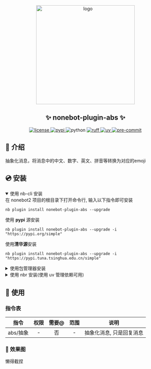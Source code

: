 <div align="center">
    <a href="https://v2.nonebot.dev/store">
    <img src="https://raw.githubusercontent.com/fllesser/nonebot-plugin-template/refs/heads/resource/.docs/NoneBotPlugin.svg" width="310" alt="logo"></a>

## ✨ nonebot-plugin-abs ✨

<a href="./LICENSE">
    <img src="https://img.shields.io/github/license/fllesser/nonebot-plugin-abs.svg" alt="license">
</a>
<a href="https://pypi.python.org/pypi/nonebot-plugin-abs">
    <img src="https://img.shields.io/pypi/v/nonebot-plugin-abs.svg" alt="pypi">
</a>
<img src="https://img.shields.io/badge/python-3.10+-blue.svg" alt="python">
<a href="https://github.com/astral-sh/ruff">
    <img src="https://img.shields.io/badge/code%20style-ruff-black?style=flat-square&logo=ruff" alt="ruff">
</a>
<a href="https://github.com/astral-sh/uv">
    <img src="https://img.shields.io/badge/package%20manager-uv-black?style=flat-square&logo=uv" alt="uv">
</a>
<a href="https://results.pre-commit.ci/latest/github/fllesser/nonebot-plugin-abs/master">
    <img src="https://results.pre-commit.ci/badge/github/fllesser/nonebot-plugin-abs/master.svg" alt="pre-commit" />
</a>
</div>

## 📖 介绍

抽象化消息，将消息中的中文、数字、英文、拼音等转换为对应的emoji

## 💿 安装

<details open>
<summary>使用 nb-cli 安装</summary>
在 nonebot2 项目的根目录下打开命令行, 输入以下指令即可安装

    nb plugin install nonebot-plugin-abs --upgrade
使用 **pypi** 源安装

    nb plugin install nonebot-plugin-abs --upgrade -i "https://pypi.org/simple"
使用**清华源**安装

    nb plugin install nonebot-plugin-abs --upgrade -i "https://pypi.tuna.tsinghua.edu.cn/simple"


</details>

<details>
<summary>使用包管理器安装</summary>
在 nonebot2 项目的插件目录下, 打开命令行, 根据你使用的包管理器, 输入相应的安装命令

<details open>
<summary>uv</summary>

    uv add nonebot-plugin-abs
安装仓库 master 分支

    uv add git+https://github.com/fllesser/nonebot-plugin-abs@master
</details>

<details>
<summary>pdm</summary>

    pdm add nonebot-plugin-abs
安装仓库 master 分支

    pdm add git+https://github.com/fllesser/nonebot-plugin-abs@master
</details>
<details>
<summary>poetry</summary>

    poetry add nonebot-plugin-abs
安装仓库 master 分支

    poetry add git+https://github.com/fllesser/nonebot-plugin-abs@master
</details>

打开 nonebot2 项目根目录下的 `pyproject.toml` 文件, 在 `[tool.nonebot]` 部分追加写入

    plugins = ["nonebot_plugin_abs"]

</details>

<details>
<summary>使用 nbr 安装(使用 uv 管理依赖可用)</summary>

[nbr](https://github.com/fllesser/nbr) 是一个基于 uv 的 nb-cli，可以方便地管理 nonebot2

    nbr plugin install nonebot-plugin-abs --upgrade
使用 **pypi** 源安装

    nbr plugin install nonebot-plugin-abs --upgrade -i "https://pypi.org/simple"
使用**清华源**安装

    nbr plugin install nonebot-plugin-abs --upgrade -i "https://pypi.tuna.tsinghua.edu.cn/simple"

</details>

## 🎉 使用
### 指令表
|   指令   | 权限  | 需要@ | 范围  |           说明           |
| :------: | :---: | :---: | :---: | :----------------------: |
| abs/抽象 |   -   |  否   |   -   | 抽象化消息, 只是回复消息 |

### 🎨 效果图
懒得截捏
